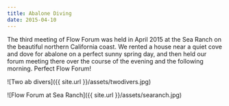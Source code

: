 ```yaml
---
title: Abalone Diving
date: 2015-04-10
---
```


The third meeting of Flow Forum was held in April 2015 at the Sea Ranch on the beautiful northern California coast. We rented a house near a quiet cove and dove for abalone on a perfect sunny spring day, and then held our forum meeting there over the course of the evening and the following morning. Perfect Flow Forum!

![Two ab divers]({{ site.url }}/assets/twodivers.jpg)

![Flow Forum at Sea Ranch]({{ site.url }}/assets/searanch.jpg)